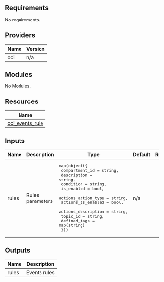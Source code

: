 ## Requirements

No requirements.

## Providers

| Name | Version |
|------|---------|
| oci | n/a |

## Modules

No Modules.

## Resources

| Name |
|------|
| [oci_events_rule](https://registry.terraform.io/providers/hashicorp/oci/latest/docs/resources/events_rule) |

## Inputs

| Name | Description | Type | Default | Required |
|------|-------------|------|---------|:--------:|
| rules | Rules parameters | <pre>map(object({<br>    compartment_id      = string,<br>    description         = string,<br>    condition           = string,<br>    is_enabled          = bool,<br>    actions_action_type = string,<br>    actions_is_enabled  = bool,<br>    actions_description = string,<br>    topic_id            = string,<br>    defined_tags        = map(string)<br>  }))</pre> | n/a | yes |

## Outputs

| Name | Description |
|------|-------------|
| rules | Events rules |
